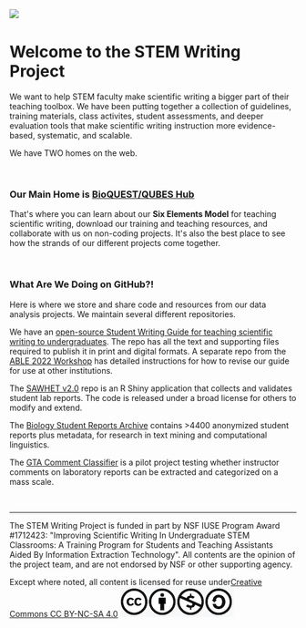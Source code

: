 ![](https://github.com/adanieljohnson/stemwritingproject/blob/main/SWP-logo.png)

# Welcome to the STEM Writing Project
We want to help STEM faculty make scientific writing a bigger part of their teaching toolbox. We have been putting together a collection of guidelines, training materials, class activites, student assessments, and deeper evaluation tools that make scientific writing instruction more evidence-based, systematic, and scalable. 

We have TWO homes on the web.

<br>

### Our Main Home is [BioQUEST/QUBES Hub](https://qubeshub.org/community/groups/stemwritingproject)

That's where you can learn about our __Six Elements Model__ for teaching scientific writing, download our training and teaching resources, and collaborate with us on non-coding projects. It's also the best place to see how the strands of our different projects come together.

<br>

### What Are We Doing on GitHub?!

Here is where we store and share code and resources from our data analysis projects. We maintain several different repositories.

We have an [open-source Student Writing Guide for teaching scientific writing to undergraduates](https://github.com/adanieljohnson/SWP_student_writing_guide). The repo has all the text and supporting files required to publish it in print and digital formats. A separate repo from the [ABLE 2022 Workshop](https://github.com/adanieljohnson/ABLE_2022_Workshop) has detailed instructions for how to revise our guide for use at other institutions.

The [SAWHET v2.0](https://github.com/adanieljohnson/shinyapp.qubes) repo is an R Shiny application that collects and validates student lab reports. The code is released under a broad license for others to modify and extend.

The [Biology Student Reports Archive](https://github.com/adanieljohnson/SWP_Student_Reports_Archive) contains >4400 anonymized student reports plus metadata, for research in text mining and computational linguistics.

The [GTA Comment Classifier](https://github.com/adanieljohnson/GTA_comment_classification) is a pilot project testing whether instructor comments on laboratory reports can be extracted and categorized on a mass scale.

<br>

***

The STEM Writing Project is funded in part by NSF IUSE Program Award #1712423: "Improving Scientific Writing In Undergraduate STEM Classrooms: A Training Program for Students and Teaching Assistants Aided By Information Extraction Technology".
All contents are the opinion of the project team, and are not endorsed by NSF or other supporting agency.

Except where noted, all content is licensed for reuse under[Creative Commons CC BY-NC-SA 4.0](http://creativecommons.org/licenses/by-nc-sa/4.0/?ref=chooser-v1) ![](https://github.com/adanieljohnson/stemwritingproject/blob/main/CC_logo.png)
